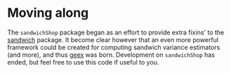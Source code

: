 # Moving along

The `sandwichShop` package began as an effort to provide extra fixins' to the [sandwich](https://cran.r-project.org/web/packages/sandwich/index.html) package. It become clear however that an even more powerful framework could be created for computing sandwich variance estimators (and more), and thus [geex](https://github.com/bsaul/geex) was born. Development on `sandwichShop` has ended, but feel free to use this code if useful to you.
